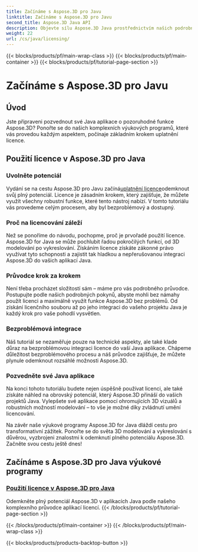 ```yaml
---
title: Začínáme s Aspose.3D pro Javu
linktitle: Začínáme s Aspose.3D pro Javu
second_title: Aspose.3D Java API
description: Objevte sílu Aspose.3D Java prostřednictvím našich podrobných výukových programů. Naučte se, jak používat licence, abyste mohli naplno využít možnosti tohoto výkonného nástroje Java.
weight: 22
url: /cs/java/licensing/
---
```


{{< blocks/products/pf/main-wrap-class >}}
{{< blocks/products/pf/main-container >}}
{{< blocks/products/pf/tutorial-page-section >}}

# Začínáme s Aspose.3D pro Javu

## Úvod

Jste připraveni pozvednout své Java aplikace o pozoruhodné funkce Aspose.3D? Ponořte se do našich komplexních výukových programů, které vás provedou každým aspektem, počínaje základním krokem uplatnění licence.

## Použití licence v Aspose.3D pro Java

### Uvolněte potenciál

 Vydání se na cestu Aspose.3D pro Javu začíná[uplatnění licence](./applying-license-in-aspose-3d/)odemknout svůj plný potenciál. Licence je zásadním krokem, který zajišťuje, že můžete využít všechny robustní funkce, které tento nástroj nabízí. V tomto tutoriálu vás provedeme celým procesem, aby byl bezproblémový a dostupný.

### Proč na licencování záleží

Než se ponoříme do návodu, pochopme, proč je prvořadé použití licence. Aspose.3D for Java se může pochlubit řadou pokročilých funkcí, od 3D modelování po vykreslování. Získáním licence získáte zákonné právo využívat tyto schopnosti a zajistit tak hladkou a nepřerušovanou integraci Aspose.3D do vašich aplikací Java.

### Průvodce krok za krokem

Není třeba procházet složitostí sám – máme pro vás podrobného průvodce. Postupujte podle našich podrobných pokynů, abyste mohli bez námahy použít licenci a maximálně využít funkce Aspose.3D bez problémů. Od získání licenčního souboru až po jeho integraci do vašeho projektu Java je každý krok pro vaše pohodlí vysvětlen.

### Bezproblémová integrace

Náš tutoriál se nezaměřuje pouze na technické aspekty, ale také klade důraz na bezproblémovou integraci licence do vaší Java aplikace. Chápeme důležitost bezproblémového procesu a náš průvodce zajišťuje, že můžete plynule odemknout rozsáhlé možnosti Aspose.3D.

### Pozvedněte své Java aplikace

Na konci tohoto tutoriálu budete nejen úspěšně používat licenci, ale také získáte náhled na obrovský potenciál, který Aspose.3D přináší do vašich projektů Java. Vylepšete své aplikace pomocí ohromujících 3D vizuálů a robustních možností modelování – to vše je možné díky zvládnutí umění licencování.

Na závěr naše výukové programy Aspose.3D for Java dláždí cestu pro transformativní zážitek. Ponořte se do světa 3D modelování a vykreslování s důvěrou, vyzbrojeni znalostmi k odemknutí plného potenciálu Aspose.3D. Začněte svou cestu ještě dnes!
## Začínáme s Aspose.3D pro Java výukové programy
### [Použití licence v Aspose.3D pro Java](./applying-license-in-aspose-3d/)
Odemkněte plný potenciál Aspose.3D v aplikacích Java podle našeho komplexního průvodce aplikací licencí.
{{< /blocks/products/pf/tutorial-page-section >}}

{{< /blocks/products/pf/main-container >}}
{{< /blocks/products/pf/main-wrap-class >}}

{{< blocks/products/products-backtop-button >}}
